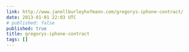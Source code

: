 ```yaml
---
link: http://www.janellburleyhofmann.com/gregorys-iphone-contract/
date: 2013-01-01 22:03 UTC
# published: false
published: true
title: gregorys-iphone-contract
tags: []
---
```



